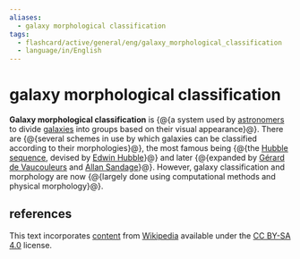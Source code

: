 ```yaml
---
aliases:
  - galaxy morphological classification
tags:
  - flashcard/active/general/eng/galaxy_morphological_classification
  - language/in/English
---
```


# galaxy morphological classification

__Galaxy morphological classification__ is {@{a system used by [astronomers](astronomer.md) to divide [galaxies](galaxy.md) into groups based on their visual appearance}@}. There are {@{several schemes in use by which galaxies can be classified according to their morphologies}@}, the most famous being {@{the [Hubble sequence](hubble%20sequence.md), devised by [Edwin Hubble](Edwin%20Hubble.md)}@} and later {@{expanded by [Gérard de Vaucouleurs](Gérard%20de%20Vaucouleurs.md) and [Allan Sandage](Allan%20Sandage.md)}@}. However, galaxy classification and morphology are now {@{largely done using computational methods and physical morphology}@}. <!--SR:!2026-11-20,635,330!2025-05-11,206,310!2025-04-19,191,310!2025-05-19,187,270!2025-03-09,159,310-->

## references

This text incorporates [content](https://en.wikipedia.org/wiki/galaxy_morphological_classification) from [Wikipedia](Wikipedia.md) available under the [CC BY-SA 4.0](https://creativecommons.org/licenses/by-sa/4.0/) license.
